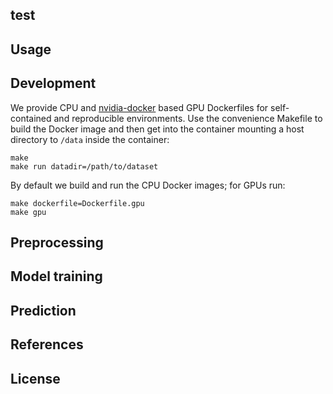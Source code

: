 ## test

## Usage

## Development

We provide CPU and [nvidia-docker](https://github.com/NVIDIA/nvidia-docker) based GPU Dockerfiles for self-contained and reproducible environments.
Use the convenience Makefile to build the Docker image and then get into the container mounting a host directory to `/data` inside the container:

```
make
make run datadir=/path/to/dataset
```

By default we build and run the CPU Docker images; for GPUs run:

```
make dockerfile=Dockerfile.gpu
make gpu
```

## Preprocessing


## Model training


## Prediction

## References

## License
